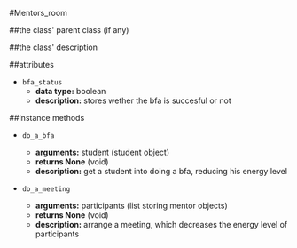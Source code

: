#Mentors_room

##the class' parent class (if any)

##the class' description

##attributes
* `bfa_status`
    * **data type:** boolean
    * **description:** stores wether the bfa is succesful or not

##instance methods 
* `do_a_bfa`
    * **arguments:**  student (student object)
    * **returns None** (void)
    * **description:** get a student into doing a bfa, reducing his energy level 

* `do_a_meeting`
    * **arguments:** participants (list storing mentor objects)
    * **returns None** (void) 
    * **description:** arrange a meeting, which decreases the energy level of participants